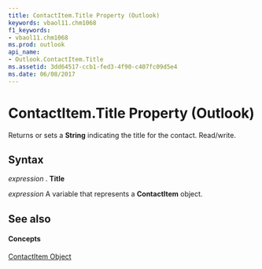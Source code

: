 ```yaml
---
title: ContactItem.Title Property (Outlook)
keywords: vbaol11.chm1068
f1_keywords:
- vbaol11.chm1068
ms.prod: outlook
api_name:
- Outlook.ContactItem.Title
ms.assetid: 3dd64517-ccb1-fed3-4f90-c407fc09d5e4
ms.date: 06/08/2017
---
```



# ContactItem.Title Property (Outlook)

Returns or sets a  **String** indicating the title for the contact. Read/write.


## Syntax

 _expression_ . **Title**

 _expression_ A variable that represents a **ContactItem** object.


## See also


#### Concepts


[ContactItem Object](Outlook.ContactItem.md)

